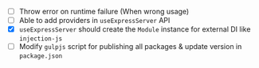 
-  [ ] Throw error on runtime failure (When wrong usage)
-  [ ] Able to add providers in `useExpressServer` API
-  [X] `useExpressServer` should create the `Module` instance for external DI like `injection-js`
-  [ ] Modify `gulpjs` script for publishing all packages & update version in `package.json`